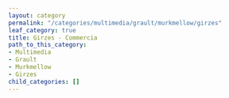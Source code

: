 ```yaml
---
layout: category
permalink: "/categories/multimedia/grault/murkmellow/girzes"
leaf_category: true
title: Girzes - Commercia
path_to_this_category:
- Multimedia
- Grault
- Murkmellow
- Girzes
child_categories: []
---
```

